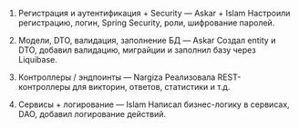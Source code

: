 1. Регистрация и аутентификация + Security — Askar + Islam
Настроили регистрацию, логин, Spring Security, роли, шифрование паролей.

2. Модели, DTO, валидация, заполнение БД — Askar
Создал entity и DTO, добавил валидацию, миграйции и заполнил базу через Liquibase.

3. Контроллеры / эндпоинты — Nargiza
Реализовала REST-контроллеры для викторин, ответов, статистики и т.д.

4. Сервисы + логирование — Islam
Написал бизнес-логику в сервисах, DAO, добавил логирование действий.
